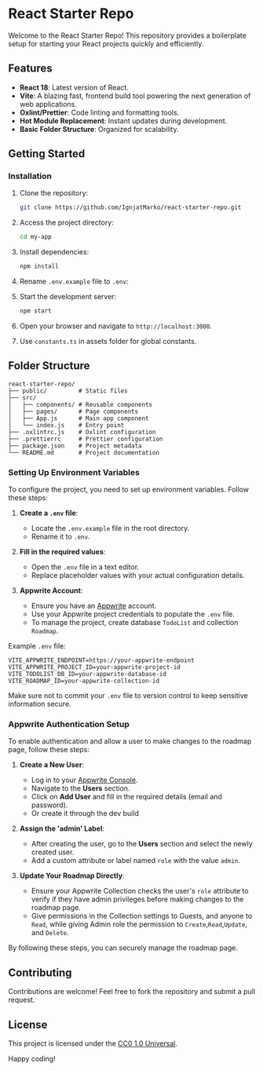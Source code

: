 # React Starter Repo

Welcome to the React Starter Repo! This repository provides a boilerplate setup for starting your React projects quickly and efficiently.

## Features

- **React 18**: Latest version of React.
- **Vite**: A blazing fast, frontend build tool powering the next generation of web applications.
- **Oxlint/Prettier**: Code linting and formatting tools.
- **Hot Module Replacement**: Instant updates during development.
- **Basic Folder Structure**: Organized for scalability.

## Getting Started

### Installation

1. Clone the repository:
    ```bash
    git clone https://github.com/IgnjatMarko/react-starter-repo.git
    ```

2. Access the project directory:
    ```bash
    cd my-app
    ```

3. Install dependencies:
    ```bash
    npm install
    ```

4. Rename `.env.example` file to `.env`:

5. Start the development server:
    ```bash
    npm start
    ```

6. Open your browser and navigate to `http://localhost:3000`.

7. Use `constants.ts` in assets folder for global constants.

## Folder Structure

```
react-starter-repo/
├── public/         # Static files
├── src/
│   ├── components/ # Reusable components
│   ├── pages/      # Page components
│   ├── App.js      # Main app component
│   └── index.js    # Entry point
├── .oxlintrc.js    # Oxlint configuration
├── .prettierrc     # Prettier configuration
├── package.json    # Project metadata
└── README.md       # Project documentation
```

### Setting Up Environment Variables

To configure the project, you need to set up environment variables. Follow these steps:

1. **Create a `.env` file**:
    - Locate the `.env.example` file in the root directory.
    - Rename it to `.env`.

2. **Fill in the required values**:
    - Open the `.env` file in a text editor.
    - Replace placeholder values with your actual configuration details.

3. **Appwrite Account**:
    - Ensure you have an [Appwrite](https://appwrite.io/) account.
    - Use your Appwrite project credentials to populate the `.env` file.
    - To manage the project, create database `TodoList` and collection `Roadmap`.

Example `.env` file:
```
VITE_APPWRITE_ENDPOINT=https://your-appwrite-endpoint
VITE_APPWRITE_PROJECT_ID=your-appwrite-project-id
VITE_TODOLIST_DB_ID=your-appwrite-database-id
VITE_ROADMAP_ID=your-appwrite-collection-id
```

Make sure not to commit your `.env` file to version control to keep sensitive information secure.


### Appwrite Authentication Setup

To enable authentication and allow a user to make changes to the roadmap page, follow these steps:

1. **Create a New User**:
    - Log in to your [Appwrite Console](https://appwrite.io/).
    - Navigate to the **Users** section.
    - Click on **Add User** and fill in the required details (email and password).
    - Or create it through the dev build

2. **Assign the 'admin' Label**:
    - After creating the user, go to the **Users** section and select the newly created user.
    - Add a custom attribute or label named `role` with the value `admin`.

3. **Update Your Roadmap Directly**:
    - Ensure your Appwrite Collection checks the user's `role` attribute to verify if they have admin privileges before making changes to the roadmap page.
    - Give permissions in the Collection settings to Guests, and anyone to `Read`, while giving Admin role the permission to `Create`,`Read`,`Update`, and `Delete`.

By following these steps, you can securely manage the roadmap page.


## Contributing

Contributions are welcome! Feel free to fork the repository and submit a pull request.

## License

This project is licensed under the [CC0 1.0 Universal](LICENSE).

Happy coding!